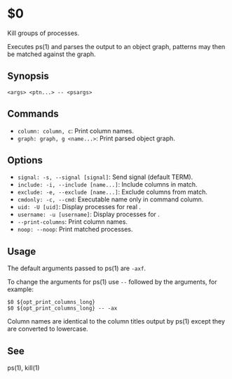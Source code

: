 $0
==

Kill groups of processes.

Executes ps(1) and parses the output to an object graph, patterns may then be matched against the graph.

## Synopsis

```synopsis
<args> <ptn...> -- <psargs> 
```

## Commands

* `column: column, c`: Print column names.
* `graph: graph, g <name...>`: Print parsed object graph.

## Options

* `signal: -s, --signal [signal]`: Send signal (default TERM).
* `include: -i, --include [name...]`: Include columns in match.
* `exclude: -e, --exclude [name...]`: Exclude columns from match.
* `cmdonly: -c, --cmd`: Executable name only in command column. 
* `uid: -U [uid]`: Display processes for real <uid>.
* `username: -u [username]`: Display processes for <username>.
* `--print-columns`: Print column names.
* `noop: --noop`: Print matched processes.

## Usage

The default arguments passed to ps(1) are `-axf`.

To change the arguments for ps(1) use `--` followed by the arguments, for example:

```
$0 ${opt_print_columns_long}
$0 ${opt_print_columns_long} -- -ax
```

Column names are identical to the column titles output by ps(1) except they are converted to lowercase.

## See

ps(1), kill(1)
